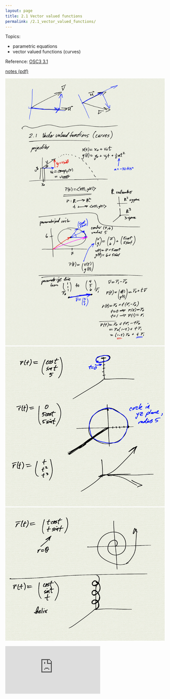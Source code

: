 ```yaml
---
layout: page
title: 2.1 Vector valued functions
permalink: /2.1_vector_valued_functions/
---
```


Topics:
- parametric equations
- vector valued functions (curves)

Reference: [OSC3 3.1](https://openstax.org/books/calculus-volume-3/pages/3-1-vector-valued-functions-and-space-curves)

[notes (pdf)](MultiV_2.1_VectorValuedFunctions.pdf)

![](0.png)
![](1.png)
![](2.png)

<iframe class="video" src="https://www.youtube.com/embed/EJK5aTm_p6s" title="YouTube video player" frameborder="0" allow="accelerometer; autoplay; clipboard-write; encrypted-media; gyroscope; picture-in-picture" allowfullscreen></iframe>

